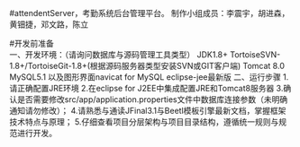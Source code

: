 #attendentServer，考勤系统后台管理平台。
制作小组成员：李震宇，胡进森，黄钿捷，邓文路，陈立

#开发前准备  
一、开发环境：（请询问数据库与源码管理工具类型）
	JDK1.8+
	TortoiseSVN-1.8+/TortoiseGit-1.8+(根据源码服务器类型安装SVN或GIT客户端)
	Tomcat 8.0
	MySQL5.1 以及图形界面navicat for MySQL
	eclipse-jee最新版
二、运行步骤
1.请正确配置JRE环境
2.在eclipse for J2EE中集成配置JRE和Tomcat8服务器
3.确认是否需要修改src/app/application.properties文件中数据库连接参数（未明确通知请勿修改）；
4.请熟悉与通读JFinal3.1与Beetl模板引擎最新文档，掌握框架技术特点与原理；
5.仔细查看项目分层架构与项目目录结构，遵循统一规则与规范进行开发。